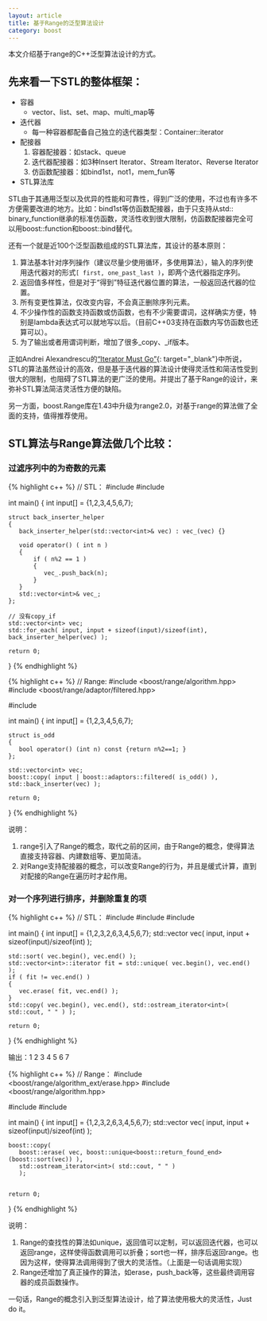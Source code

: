 ```yaml
---
layout: article
title: 基于Range的泛型算法设计
category: boost
---
```


本文介绍基于range的C++泛型算法设计的方式。

## 先来看一下STL的整体框架：

- 容器
    - vector、list、set、map、multi_map等
- 迭代器
    - 每一种容器都配备自己独立的迭代器类型：Container::iterator
- 配接器
    1. 容器配接器：如stack、queue
    2. 迭代器配接器：如3种Insert Iterator、Stream Iterator、Reverse Iterator
    3. 仿函数配接器：如bind1st，not1，mem_fun等
- STL算法库
 
STL由于其通用泛型以及优异的性能和可靠性，得到广泛的使用，不过也有许多不方便需要改进的地方。比如：bind1st等仿函数配接器，由于只支持从std:: binary_function继承的标准仿函数，灵活性收到很大限制，仿函数配接器完全可以用boost::function和boost::bind替代。
 
还有一个就是近100个泛型函数组成的STL算法库，其设计的基本原则：

1. 算法基本针对序列操作（建议尽量少使用循环，多使用算法），输入的序列使用迭代器对的形式`[ first, one_past_last )`，即两个迭代器指定序列。
2. 返回值多样性，但是对于“得到”特征迭代器位置的算法，一般返回迭代器的位置。
3. 所有变更性算法，仅改变内容，不会真正删除序列元素。
4. 不少操作性的函数支持函数或仿函数，也有不少需要谓词，这样确实方便，特别是lambda表达式可以就地写以后。（目前C++03支持在函数内写仿函数也还算可以）。
5. 为了输出或者用谓词判断，增加了很多_copy、_if版本。
 
正如Andrei Alexandrescu的[“Iterator Must Go”](https://github.com/boostcon/2009_presentations/blob/master/wed/iterators-must-go.pdf){: target="_blank"}中所说，STL的算法虽然设计的高效，但是基于迭代器的算法设计使得灵活性和简洁性受到很大的限制，也阻碍了STL算法的更广泛的使用。并提出了基于Range的设计，来弥补STL算法简洁灵活性方便的缺陷。
 
另一方面，boost.Range库在1.43中升级为range2.0，对基于range的算法做了全面的支持，值得推荐使用。
 
## STL算法与Range算法做几个比较：

### 过滤序列中的为奇数的元素

{% highlight c++ %}
// STL：
#include <algorithm>
#include <vector>
 
int main()
{
    int input[] = {1,2,3,4,5,6,7};
 
    struct back_inserter_helper
    {
       back_inserter_helper(std::vector<int>& vec) : vec_(vec) {}
 
       void operator() ( int n )
       {
           if ( n%2 == 1 )
           {
              vec_.push_back(n);
           }
       }
       std::vector<int>& vec_;
    };
 
    // 没有copy_if
    std::vector<int> vec;
    std::for_each( input, input + sizeof(input)/sizeof(int), back_inserter_helper(vec) );
 
    return 0;
}
{% endhighlight %}

{% highlight c++ %}
// Range:
#include <boost/range/algorithm.hpp>
#include <boost/range/adaptor/filtered.hpp>
 
#include <vector>
 
int main()
{
    int input[] = {1,2,3,4,5,6,7};
 
    struct is_odd
    {
       bool operator() (int n) const {return n%2==1; }
    };
 
    std::vector<int> vec;
    boost::copy( input | boost::adaptors::filtered( is_odd() ), std::back_inserter(vec) );
 
    return 0;
}
{% endhighlight %}

说明：

1. range引入了Range的概念，取代之前的区间，由于Range的概念，使得算法直接支持容器、内建数组等、更加简洁。
2. 对Range支持配接器的概念，可以改变Range的行为，并且是缓式计算，直到对配接的Range在遍历时才起作用。
 
 
### 对一个序列进行排序，并删除重复的项

{% highlight c++ %}
// STL：
#include <iostream>
#include <algorithm>
#include <vector>
 
int main()
{
    int input[] = {1,2,3,2,6,3,4,5,6,7};
    std::vector<int> vec( input, input + sizeof(input)/sizeof(int) );
 
    std::sort( vec.begin(), vec.end() );
    std::vector<int>::iterator fit = std::unique( vec.begin(), vec.end() );
    if ( fit != vec.end() )
    {
       vec.erase( fit, vec.end() );
    }
    std::copy( vec.begin(), vec.end(), std::ostream_iterator<int>( std::cout, " " ) );
 
    return 0;
}
{% endhighlight %}

输出：1 2 3 4 5 6 7

{% highlight c++ %}
// Range：
#include <boost/range/algorithm_ext/erase.hpp>
#include <boost/range/algorithm.hpp>
 
#include <iostream>
#include <vector>
 
int main()
{
    int input[] = {1,2,3,2,6,3,4,5,6,7};
    std::vector<int> vec( input, input + sizeof(input)/sizeof(int) );
 
    boost::copy(
       boost::erase( vec, boost::unique<boost::return_found_end>(boost::sort(vec)) ),
       std::ostream_iterator<int>( std::cout, " " )
       );
 
 
    return 0;
}
{% endhighlight %}

说明：

1. Range的查找性的算法如unique，返回值可以定制，可以返回迭代器，也可以返回range，这样使得函数调用可以折叠；sort也一样，排序后返回range。也因为这样，使得算法调用得到了很大的灵活性。（上面是一句话调用实现）
2. Range还增加了真正操作的算法，如erase，push_back等，这些最终调用容器的成员函数操作。

一句话，Range的概念引入到泛型算法设计，给了算法使用极大的灵活性，Just do it。